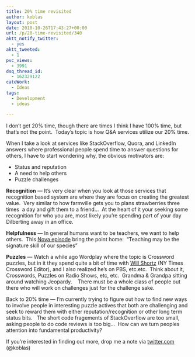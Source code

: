 ```yaml
---
title: 20% time revisited
author: koblas
layout: post
date: 2010-10-26T17:43:27+00:00
url: /p/20-time-revisited/340
aktt_notify_twitter:
  - yes
aktt_tweeted:
  - 1
pvc_views:
  - 3991
dsq_thread_id:
  - 162329122
cateWork:
  - Ideas
tags:
  - Development
  - ideas

---
```

I don&#8217;t get 20% time, though there are times I think I have 100% time, but that&#8217;s not the point.  Today&#8217;s topic is how Q&A services utilize our 20% time.

When I take a look at services like StackOverflow, Quora, and LinkedIn answers where professional people spend time to answer questions for others, I have to start wondering why, the obvious motivators are:

  * Status and reputation
  * A need to help others
  * Puzzle challenges

**Recognition** &#8212; It&#8217;s very clear when you look at those services that recognition based system are where they are focus on creating the greatest value.  Very similar to how farmville gets you to plans strawberries three times  a day and gift them to a friend&#8230;  At the heart of it your seeking some recognition for who you are, most likely you&#8217;re spending part of your day Dilberting away in an office.

**Helpfulness** &#8212; In general humans want to be teachers, we want to help others.  This [Nova episode][1] bring the point home:  &#8220;Teaching may be the signature skill of our species&#8221;

**Puzzles** &#8212; Watch a while ago Wordplay where the topic is Crossword puzzles, but in it they spend quite a bit of time with [Will Shortz][2] (NY Times Crossword Editor), and I also realized he&#8217;s on PBS, etc.etc.  Think about it, Crosswords, Puzzles on Radio Shows, etc, etc.  Grandma & Grandpa sitting around watching Jeopardy.    There must be a whole class of people out there who will work on challenges just for the challenge sake.

Back to 20% time &#8212; I&#8217;m currently trying to figure out how to find new ways to involve people in interesting puzzle actives that both are challenging and seek to reward them with either reputation/recognition or other long term status bits.   The short code fragements of StackOverflow are too small, asking people to do code reviews is too big&#8230;  How can we turn peoples attention into fundamental productivity?

If you&#8217;re interested in finding out more, drop me a note via [twitter.com][3] (@koblas)

 [1]: http://www.pbs.org/wgbh/nova/body/what-makes-us-human.html
 [2]: http://en.wikipedia.org/wiki/Will_Shortz
 [3]: http://twitter.com/?status=@koblas
